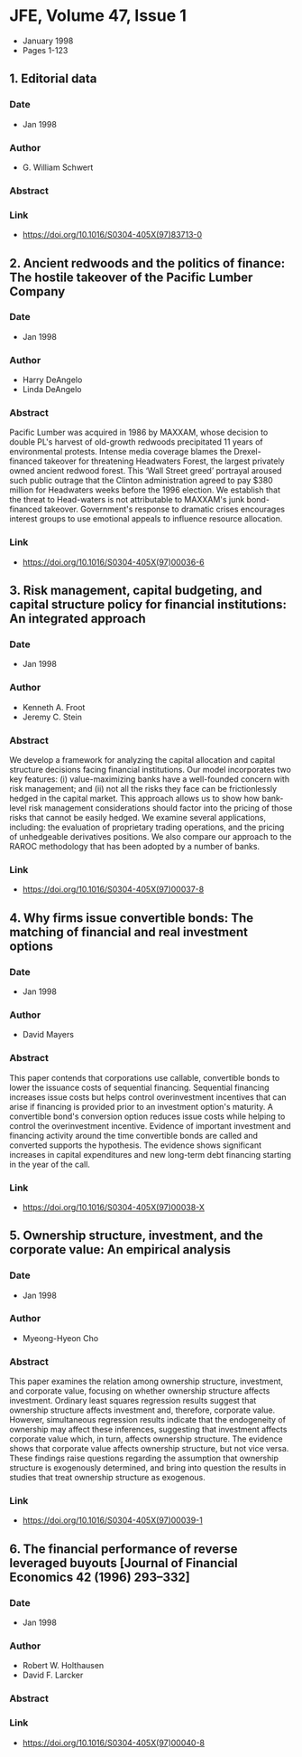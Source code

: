 # JFE, Volume 47, Issue 1
- January 1998
- Pages 1-123

## 1. Editorial data
### Date
- Jan 1998
### Author
- G. William Schwert
### Abstract

### Link
- https://doi.org/10.1016/S0304-405X(97)83713-0

## 2. Ancient redwoods and the politics of finance: The hostile takeover of the Pacific Lumber Company
### Date
- Jan 1998
### Author
- Harry DeAngelo
- Linda DeAngelo
### Abstract
Pacific Lumber was acquired in 1986 by MAXXAM, whose decision to double PL's harvest of old-growth redwoods precipitated 11 years of environmental protests. Intense media coverage blames the Drexel-financed takeover for threatening Headwaters Forest, the largest privately owned ancient redwood forest. This ‘Wall Street greed’ portrayal aroused such public outrage that the Clinton administration agreed to pay $380 million for Headwaters weeks before the 1996 election. We establish that the threat to Head-waters is not attributable to MAXXAM's junk bond-financed takeover. Government's response to dramatic crises encourages interest groups to use emotional appeals to influence resource allocation.
### Link
- https://doi.org/10.1016/S0304-405X(97)00036-6

## 3. Risk management, capital budgeting, and capital structure policy for financial institutions: An integrated approach
### Date
- Jan 1998
### Author
- Kenneth A. Froot
- Jeremy C. Stein
### Abstract
We develop a framework for analyzing the capital allocation and capital structure decisions facing financial institutions. Our model incorporates two key features: (i) value-maximizing banks have a well-founded concern with risk management; and (ii) not all the risks they face can be frictionlessly hedged in the capital market. This approach allows us to show how bank-level risk management considerations should factor into the pricing of those risks that cannot be easily hedged. We examine several applications, including: the evaluation of proprietary trading operations, and the pricing of unhedgeable derivatives positions. We also compare our approach to the RAROC methodology that has been adopted by a number of banks.
### Link
- https://doi.org/10.1016/S0304-405X(97)00037-8

## 4. Why firms issue convertible bonds: The matching of financial and real investment options
### Date
- Jan 1998
### Author
- David Mayers
### Abstract
This paper contends that corporations use callable, convertible bonds to lower the issuance costs of sequential financing. Sequential financing increases issue costs but helps control overinvestment incentives that can arise if financing is provided prior to an investment option's maturity. A convertible bond's conversion option reduces issue costs while helping to control the overinvestment incentive. Evidence of important investment and financing activity around the time convertible bonds are called and converted supports the hypothesis. The evidence shows significant increases in capital expenditures and new long-term debt financing starting in the year of the call.
### Link
- https://doi.org/10.1016/S0304-405X(97)00038-X

## 5. Ownership structure, investment, and the corporate value: An empirical analysis
### Date
- Jan 1998
### Author
- Myeong-Hyeon Cho
### Abstract
This paper examines the relation among ownership structure, investment, and corporate value, focusing on whether ownership structure affects investment. Ordinary least squares regression results suggest that ownership structure affects investment and, therefore, corporate value. However, simultaneous regression results indicate that the endogeneity of ownership may affect these inferences, suggesting that investment affects corporate value which, in turn, affects ownership structure. The evidence shows that corporate value affects ownership structure, but not vice versa. These findings raise questions regarding the assumption that ownership structure is exogenously determined, and bring into question the results in studies that treat ownership structure as exogenous.
### Link
- https://doi.org/10.1016/S0304-405X(97)00039-1

## 6. The financial performance of reverse leveraged buyouts [Journal of Financial Economics 42 (1996) 293–332]
### Date
- Jan 1998
### Author
- Robert W. Holthausen
- David F. Larcker
### Abstract

### Link
- https://doi.org/10.1016/S0304-405X(97)00040-8

